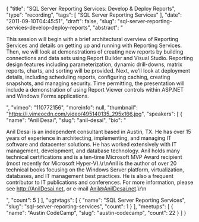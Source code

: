 {
  "title": "SQL Server Reporting Services: Develop & Deploy Reports",
  "type": "recording",
  "tags": [
    "SQL Server Reporting Services"
  ],
  "date": "2011-09-10T04:45:51",
  "draft": false,
  "slug": "sql-server-reporting-services-develop-deploy-reports",
  "abstract": "<p>This session will begin with a brief architectural overview of Reporting Services and details on getting up and running with Reporting Services. Then, we will look at demonstrations of creating new reports by building connections and data sets using Report Builder and Visual Studio. Reporting design features including parameterization, dynamic drill-downs, matrix reports, charts, and sorting will be provided. Next, we'll look at deployment details, including scheduling reports, configuring caching, creating snapshots, and managing security. Time permitting, the presentation will include a demonstration of using Report Viewer controls within ASP.NET and Windows Forms applications.</p>",
  "vimeo": "110772156",
  "moreinfo": null,
  "thumbnail": "https://i.vimeocdn.com/video/495140135_295x166.jpg",
  "speakers": [
    {
      "name": "Anil Desai",
      "slug": "anil-desai",
      "bio": "<p>Anil Desai is an independent consultant based in Austin, TX. He has over 15 years of experience in architecting, implementing, and managing IT software and datacenter solutions. He has worked extensively with IT management, development, and database technology. Anil holds many technical certifications and is a ten-time Microsoft MVP Award recipient (most recently for Microsoft Hyper-V).\r\nAnil is the author of over 20 technical books focusing on the Windows Server platform, virtualization, databases, and IT management best practices. He is also a frequent contributor to IT publications and conferences. For more information, please see http://AnilDesai.net, or e-mail Anil@AnilDesai.net.\r\n </p>",
      "count": 5
    }
  ],
  "ugtvtags": [
    {
      "name": "SQL Server Reporting Services",
      "slug": "sql-server-reporting-services",
      "count": 1
    }
  ],
  "meetups": [
    {
      "name": "Austin CodeCamp",
      "slug": "austin-codecamp",
      "count": 22
    }
  ]
}